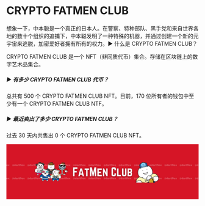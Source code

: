 # CRYPTO FATMEN CLUB

想象一下，中本聪是一个真正的日本人。在警察、特种部队、黑手党和来自世界各地的数十个组织的追捕下，中本聪发明了一种特殊的机器，并通过创建一个新的元宇宙来逃脱，加密爱好者拥有所有的权力。▶ 什么是 CRYPTO FATMEN CLUB？

CRYPTO FATMEN CLUB 是一个 NFT（非同质代币）集合。存储在区块链上的数字艺术品集合。

##### ▶ 有多少 CRYPTO FATMEN CLUB 代币？

总共有 500 个 CRYPTO FATMEN CLUB NFT。目前，170 位所有者的钱包中至少有一个 CRYPTO FATMEN CLUB NTF。

##### ▶ 最近卖出了多少 CRYPTO FATMEN CLUB？

过去 30 天内共售出 0 个 CRYPTO FATMEN CLUB NFT。

![NFT](unnamed.jpg)
